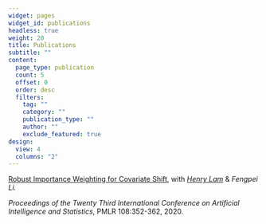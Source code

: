 ```yaml
---
widget: pages
widget_id: publications
headless: true
weight: 20
title: Publications
subtitle: ""
content:
  page_type: publication
  count: 5
  offset: 0
  order: desc
  filters:
    tag: ""
    category: ""
    publication_type: ""
    author: ""
    exclude_featured: true
design:
  view: 4
  columns: "2"
---
```

[Robust Importance Weighting for Covariate Shift](http://proceedings.mlr.press/v108/li20b.html), with *[Henry Lam](http://www.columbia.edu/~khl2114/)* & *Fengpei Li.*

*Proceedings of the Twenty Third International Conference on Artificial Intelligence and Statistics*, PMLR 108:352-362, 2020.